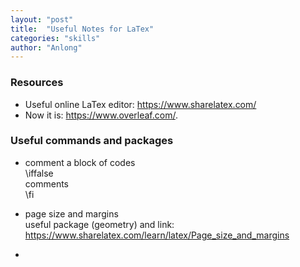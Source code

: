 ```yaml
---
layout: "post"
title:  "Useful Notes for LaTex"
categories: "skills"
author: "Anlong"
---
```

### Resources
- Useful online LaTex editor: https://www.sharelatex.com/
- Now it is: https://www.overleaf.com/.

### Useful commands and packages
- comment a block of codes\
\iffalse  
comments  
\fi  

- page size and margins\
useful package (geometry) and link: https://www.sharelatex.com/learn/latex/Page_size_and_margins

- 

